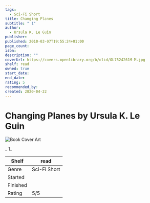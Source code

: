 ```yaml
---
tags:
  - Sci-Fi Short
title: Changing Planes
subtitle: " 1"
author:
  - Ursula K. Le Guin
publisher: 
published: 2010-03-07T19:55:24+01:00
page_count: 
isbn: 
description: ""
coverUrl: https://covers.openlibrary.org/b/olid/OL7524261M-M.jpg
shelf: read
owned: true
start_date: 
end_date: 
rating: 5
recommended_by: 
created: 2020-04-22
---
```


# Changing Planes by Ursula K. Le Guin

![Book Cover Art](https://covers.openlibrary.org/b/olid/OL7524261M-M.jpg)

_ 1_

| Shelf | read |
| --- | --- |
| Genre | Sci-Fi Short |
| Started |  |
| Finished |  |
| Rating | 5/5 |

